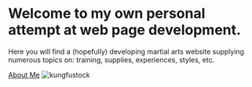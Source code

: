 # Welcome to my own personal attempt at web page development.

Here you will find a (hopefully) developing martial arts website supplying numerous topics on: training, supplies, experiences, styles, etc.

[About Me](https://kungfuwu.github.io/mantis/aboutme)
![kungfustock](https://i.pinimg.com/280x280_RS/ce/72/ac/ce72acb33091e5b1836537e94da98fd6.jpg)
